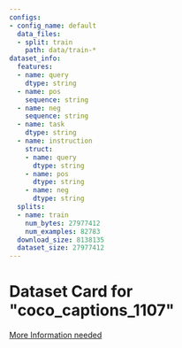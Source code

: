 ```yaml
---
configs:
- config_name: default
  data_files:
  - split: train
    path: data/train-*
dataset_info:
  features:
  - name: query
    dtype: string
  - name: pos
    sequence: string
  - name: neg
    sequence: string
  - name: task
    dtype: string
  - name: instruction
    struct:
    - name: query
      dtype: string
    - name: pos
      dtype: string
    - name: neg
      dtype: string
  splits:
  - name: train
    num_bytes: 27977412
    num_examples: 82783
  download_size: 8138135
  dataset_size: 27977412
---
```

# Dataset Card for "coco_captions_1107"

[More Information needed](https://github.com/huggingface/datasets/blob/main/CONTRIBUTING.md#how-to-contribute-to-the-dataset-cards)
